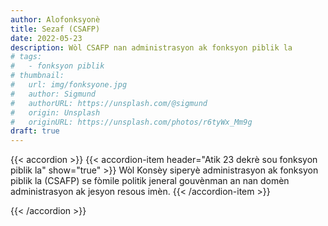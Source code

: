 ```yaml
---
author: Alofonksyonè
title: Sezaf (CSAFP)
date: 2022-05-23
description: Wòl CSAFP nan administrasyon ak fonksyon piblik la
# tags:
#   - fonksyon piblik
# thumbnail:
#   url: img/fonksyone.jpg
#   author: Sigmund
#   authorURL: https://unsplash.com/@sigmund
#   origin: Unsplash
#   originURL: https://unsplash.com/photos/r6tyWx_Mm9g
draft: true
---
```


{{< accordion >}}
  {{< accordion-item header="Atik 23 dekrè sou fonksyon piblik la" show="true" >}}
  Wòl Konsèy siperyè administrasyon ak fonksyon piblik la (CSAFP) se fòmile politik jeneral gouvènman an nan domèn administrasyon ak jesyon resous imèn.
  {{< /accordion-item >}}
  <!-- {{< accordion-item header="Accordion Item #3" >}}
    This is the third item's accordion body.
  {{< /accordion-item >}} -->
{{< /accordion >}}


